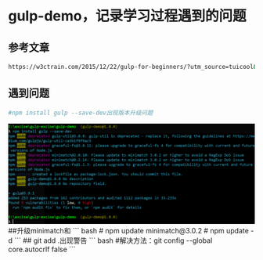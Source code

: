 # gulp-demo，记录学习过程遇到的问题
## 参考文章
``` bash
https://w3ctrain.com/2015/12/22/gulp-for-beginners/?utm_source=tuicool&utm_medium=referral
``` 
## 遇到问题
``` bash
#npm install gulp --save-dev出现版本升级问题
```
<img src="https://github.com/sepetboy/gulp-demo/blob/master/images/update.png"/>
##升级minimatch和
``` bash
# npm update minimatch@3.0.2
# npm update -d
```
## git add .出现警告
``` bash
 #解决方法：git config --global core.autocrlf  false
``` 
